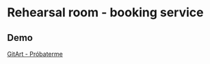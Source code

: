 # Rehearsal room - booking service

## Demo
[GitArt - Próbaterme ](https://thomas-horvath.github.io/GITART-frontend/)
